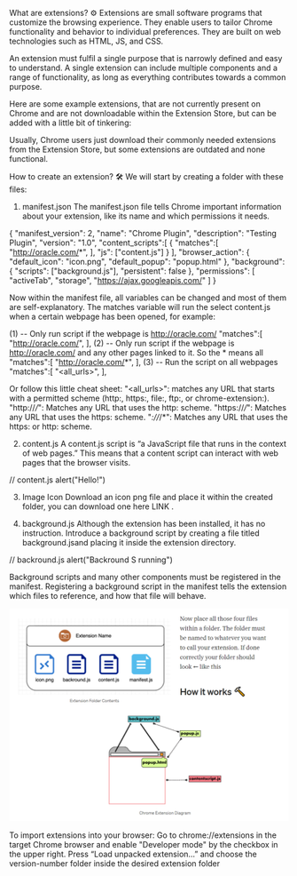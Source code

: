 What are extensions? ⚙️
Extensions are small software programs that customize the browsing experience. They enable users to tailor Chrome functionality and behavior to individual preferences. They are built on web technologies such as HTML, JS, and CSS.

An extension must fulfil a single purpose that is narrowly defined and easy to understand. A single extension can include multiple components and a range of functionality, as long as everything contributes towards a common purpose.

Here are some example extensions, that are not currently present on Chrome and are not downloadable within the Extension Store, but can be added with a little bit of tinkering:

Usually, Chrome users just download their commonly needed extensions from the Extension Store, but some extensions are outdated and none functional.

How to create an extension? 🛠
We will start by creating a folder with these files:

1) manifest.json
The manifest.json file tells Chrome important information about your extension, like its name and which permissions it needs.

{
  "manifest_version": 2,
"name": "Chrome Plugin",
"description": "Testing Plugin",
"version": "1.0",
"content_scripts":[
    {
      "matches":[
        "http://oracle.com/*",
      ],
      "js": ["content.js"]
    }
  ],
"browser_action": {
    "default_icon": "icon.png",
    "default_popup": "popup.html"
  },
"background": {
      "scripts": ["background.js"],
      "persistent": false
    },
"permissions": [
    "activeTab",
    "storage",
    "https://ajax.googleapis.com/"
  ]
}


Now within the manifest file, all variables can be changed and most of them are self-explanatory. The matches variable will run the select content.js when a certain webpage has been opened, for example:

(1) -- Only run script if the webpage is http://oracle.com/
"matches":[
        "http://oracle.com/",
      ],
(2) -- Only run script if the webpage is http://oracle.com/ and any other pages linked to it. So the * means all
"matches":[
        "http://oracle.com/*",
      ],
(3) -- Run the script on all webpages
"matches":[
        "<all_urls>",
      ],

Or follow this little cheat sheet:
"<all_urls>": matches any URL that starts with a permitted scheme (http:, https:, file:, ftp:, or chrome-extension:).
"http://*/*": Matches any URL that uses the http: scheme.
"https://*/*": Matches any URL that uses the https: scheme.
"*://*/*": Matches any URL that uses the https: or http: scheme.

2) content.js
A content.js script is “a JavaScript file that runs in the context of web pages.” This means that a content script can interact with web pages that the browser visits.

// content.js
alert("Hello!")

3) Image Icon
Download an icon png file and place it within the created folder, you can download one here LINK .

4) background.js
Although the extension has been installed, it has no instruction. Introduce a background script by creating a file titled background.jsand placing it inside the extension directory.

// backround.js
alert("Backround S running")


Background scripts and many other components must be registered in the manifest. Registering a background script in the manifest tells the extension which files to reference, and how that file will behave.

![Screenshot](/screenshot.PNG)

<!-- [![Screenshot of this extension](./screenshot.PNG)][cws] -->

To import extensions into your browser:
Go to chrome://extensions in the target Chrome browser and enable "Developer mode" by the checkbox in the upper right.
Press “Load unpacked extension…” and choose the version-number folder inside the desired extension folder
